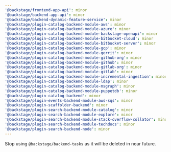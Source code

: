 ```yaml
---
'@backstage/frontend-app-api': minor
'@backstage/backend-app-api': minor
'@backstage/backend-dynamic-feature-service': minor
'@backstage/plugin-catalog-backend-module-aws': minor
'@backstage/plugin-catalog-backend-module-azure': minor
'@backstage/plugin-catalog-backend-module-backstage-openapi': minor
'@backstage/plugin-catalog-backend-module-bitbucket-cloud': minor
'@backstage/plugin-catalog-backend-module-bitbucket-server': minor
'@backstage/plugin-catalog-backend-module-gcp': minor
'@backstage/plugin-catalog-backend-module-gerrit': minor
'@backstage/plugin-catalog-backend-module-github-org': minor
'@backstage/plugin-catalog-backend-module-github': minor
'@backstage/plugin-catalog-backend-module-gitlab-org': minor
'@backstage/plugin-catalog-backend-module-gitlab': minor
'@backstage/plugin-catalog-backend-module-incremental-ingestion': minor
'@backstage/plugin-catalog-backend-module-ldap': minor
'@backstage/plugin-catalog-backend-module-msgraph': minor
'@backstage/plugin-catalog-backend-module-puppetdb': minor
'@backstage/plugin-catalog-backend': minor
'@backstage/plugin-events-backend-module-aws-sqs': minor
'@backstage/plugin-scaffolder-backend': minor
'@backstage/plugin-search-backend-module-catalog': minor
'@backstage/plugin-search-backend-module-explore': minor
'@backstage/plugin-search-backend-module-stack-overflow-collator': minor
'@backstage/plugin-search-backend-module-techdocs': minor
'@backstage/plugin-search-backend-node': minor
---
```


Stop using `@backstage/backend-tasks` as it will be deleted in near future.
